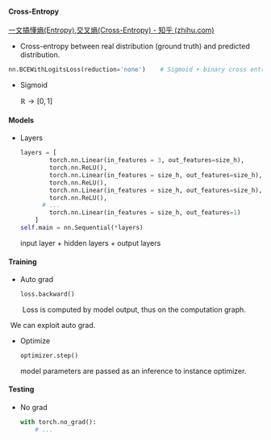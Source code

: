 #### Cross-Entropy

[一文搞懂熵(Entropy),交叉熵(Cross-Entropy) - 知乎 (zhihu.com)](https://zhuanlan.zhihu.com/p/149186719)

* Cross-entropy between real distribution (ground truth) and predicted distribution.

```python
nn.BCEWithLogitsLoss(reduction='none')    # Sigmoid + binary cross entropy loss
```

* Sigmoid

  $\mathbb R \rightarrow [0,1]$

#### Models

* Layers

  ```python
  layers = [
          torch.nn.Linear(in_features = 3, out_features=size_h),
          torch.nn.ReLU(),
          torch.nn.Linear(in_features = size_h, out_features=size_h),
          torch.nn.ReLU(),
          torch.nn.Linear(in_features = size_h, out_features=size_h),
          torch.nn.ReLU(),
  	    # ...
          torch.nn.Linear(in_features = size_h, out_features=1)
      ]
  self.main = nn.Sequential(*layers)
  ```

  input layer + hidden layers + output layers

#### Training

* Auto grad

  ```python
  loss.backward()
  ```

  ​    Loss is computed by model output, thus on the computation graph.

​	We can exploit auto grad.

* Optimize

  ```python
  optimizer.step()
  ```

  model parameters are passed as an inference to instance optimizer.

#### Testing

* No grad

  ```python
  with torch.no_grad():
      # ...
  ```

  